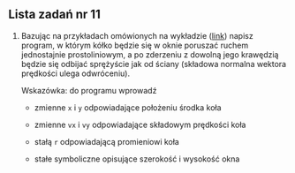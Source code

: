 ## Lista zadań nr 11

1. Bazując na przykładach omówionych na wykładzie ([link](../cpp/w11/)) napisz program, w którym kółko będzie się w oknie  poruszać ruchem jednostajnie prostoliniowym, a po zderzeniu z dowolną jego krawędzią będzie się odbijać sprężyście jak od ściany (składowa normalna wektora prędkości ulega odwróceniu). 

   Wskazówka: do programu wprowadź 

   - zmienne `x` i `y` odpowiadające położeniu środka koła

   - zmienne `vx` i `vy` odpowiadające składowym prędkości koła

   - stałą `r` odpowiadającą promieniowi koła

   - stałe symboliczne opisujące szerokość i wysokość okna

